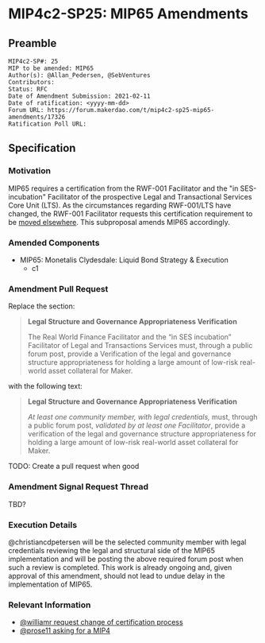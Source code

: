 # MIP4c2-SP25: MIP65 Amendments

## Preamble

```
MIP4c2-SP#: 25
MIP to be amended: MIP65
Author(s): @Allan_Pedersen, @SebVentures
Contributors:
Status: RFC
Date of Amendment Submission: 2021-02-11
Date of ratification: <yyyy-mm-dd>
Forum URL: https://forum.makerdao.com/t/mip4c2-sp25-mip65-amendments/17326
Ratification Poll URL:
```

## Specification

### Motivation

MIP65 requires a certification from the RWF-001 Facilitator and the "in SES-incubation" Facilitator of the prospective Legal and Transactional Services Core Unit (LTS). As the circumstances regarding RWF-001/LTS have changed, the RWF-001 Facilitator requests this certification requirement to be [moved elsewhere](https://forum.makerdao.com/t/mip65-monetalis-clydesdale-liquid-bond-strategy-execution/13148/112). This subproposal amends MIP65 accordingly.

### Amended Components
- MIP65: Monetalis Clydesdale: Liquid Bond Strategy & Execution
    - c1

### Amendment Pull Request

Replace the section:

> **Legal Structure and Governance Appropriateness Verification**
>
> The Real World Finance Facilitator and the “in SES incubation” Facilitator of Legal and Transactions Services must, through a public forum post, provide a Verification of the legal and governance structure appropriateness for holding a large amount of low-risk real-world asset collateral for Maker.

with the following text:

> **Legal Structure and Governance Appropriateness Verification**
>
> *At least one community member, with legal credentials,* must, through a public forum post, *validated by at least one Facilitator*, provide a verification of the legal and governance structure appropriateness for holding a large amount of low-risk real-world asset collateral for Maker.


TODO: Create a pull request when good

### Amendment Signal Request Thread

TBD?

### Execution Details

@christiancdpetersen will be the selected community member with legal credentials reviewing the legal and structural side of the MIP65 implementation and will be posting the above required forum post when such a review is completed. This work is already ongoing and, given approval of this amendment, should not lead to undue delay in the implementation of MIP65.

### Relevant Information

- [@williamr request change of certification process](https://forum.makerdao.com/t/mip65-monetalis-clydesdale-liquid-bond-strategy-execution/13148/112)
- [@prose11 asking for a MIP4](https://forum.makerdao.com/t/mip65-monetalis-clydesdale-liquid-bond-strategy-execution/13148/115)
